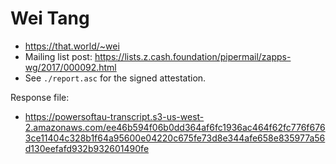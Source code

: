 # Wei Tang

* https://that.world/~wei
* Mailing list post: <https://lists.z.cash.foundation/pipermail/zapps-wg/2017/000092.html>
* See `./report.asc` for the signed attestation.

Response file:

* https://powersoftau-transcript.s3-us-west-2.amazonaws.com/ee46b594f06b0dd364af6fc1936ac464f62fc776f6763ce11404c328b1f64a95600e04220c675fe73d8e344afe658e835977a56d130eefafd932b932601490fe
